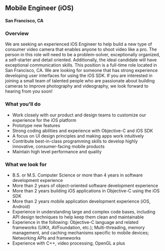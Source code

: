 ## Mobile Engineer (iOS) 
#### San Francisco, CA

### Overview
We are seeking an experienced iOS Engineer to help build a new type of consumer video camera that enables anyone to shoot video like a pro. The person in this role will need to be a problem-solver, exceptionally organized, a self-starter and detail oriented. Additionally, the ideal candidate will have exceptional communication skills. This position is a full-time role located in San Francisco, CA.
We are looking for someone that has strong experience developing user interfaces for using the iOS SDK. If you are interested in joining a small team of talented people who are passionate about building cameras to improve photography and videography, we look forward to hearing from you soon!

### What you'll do
+ Work closely with our product and design teams to customize our experience for the iOS platform
+ Prototype new features
+ Strong coding abilities and experience with Objective-C and iOS SDK
+ A focus on UI design principles and making apps work intuitively
+ Contribute best-in-class programming skills to develop highly innovative, consumer-facing mobile products
+ Maintain high level performance and quality

### What we look for
+ B.S. or M.S. Computer Science or more than 4 years in software development experience
+ More than 2 years of object-oriented software development experience
+ More than 2 years building iOS applications in Objective-C using the iOS SDK
+ More than 2  years mobile application development experience (iOS, Android)
+ Experience in understanding large and complex code bases, including API design techniques to help keep them clean and maintainable
+ Experience in the following: Objective-C language and related frameworks (UIKit, AVFoundation, etc.); Multi-threading, memory management, and caching mechanisms specific to mobile
devices; Networking APIs and frameworks
+ Experience with C++, video processing, OpenGL a plus


